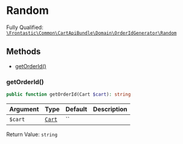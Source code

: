 #  Random

Fully Qualified: [`\Frontastic\Common\CartApiBundle\Domain\OrderIdGenerator\Random`](../../../../../src/php/CartApiBundle/Domain/OrderIdGenerator/Random.php)




## Methods

* [getOrderId()](#getOrderId)


### getOrderId()


```php
public function getOrderId(Cart $cart): string
```






Argument|Type|Default|Description
--------|----|-------|-----------
`$cart`|[`Cart`](../Cart.md)|``|

Return Value: `string`

